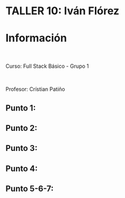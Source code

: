 <h1>TALLER 10: Iván Flórez</h1>

<h1>Información</h1><br>

<p>Curso: Full Stack Básico - Grupo 1</p> <br>
<p>Profesor: Crístian Patiño</p>

<h2>Punto 1:</h2>

<h2>Punto 2:</h2>

<h2>Punto 3:</h2>

<h2>Punto 4:</h2>

<h2>Punto 5-6-7:</h2>

